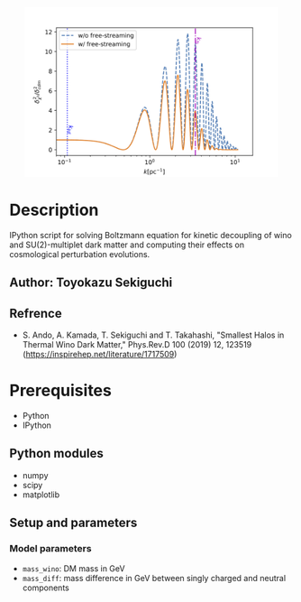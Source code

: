 <div align="center">
<img src="https://raw.githubusercontent.com/toyokazu-sekiguchi/EWDM/5d6fa3aaec1973735abb0bb22f7b2fca0433ecd6/Pkratio.png" width="450" height="300">
</div>

# Description
IPython script for solving Boltzmann equation for kinetic decoupling of wino and SU(2)-multiplet dark matter and computing their effects on cosmological perturbation evolutions.

## Author: Toyokazu Sekiguchi


## Refrence
- S. Ando, A. Kamada, T. Sekiguchi and T. Takahashi, "Smallest Halos in Thermal Wino Dark Matter," Phys.Rev.D 100 (2019) 12, 123519 (https://inspirehep.net/literature/1717509)

# Prerequisites 
* Python
* IPython

## Python modules
* numpy 
* scipy 
* matplotlib

## Setup and parameters

### Model parameters
- `mass_wino`: DM mass in GeV
- `mass_diff`: mass difference in GeV between singly charged and neutral components




